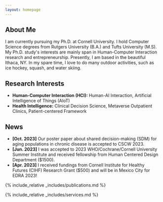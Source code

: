 ```yaml
---
layout: homepage
---
```


## About Me

I am currently pursuing my Ph.D. at Cornell University. I hold Computer Science degrees from Rutgers University (B.A.) and Tufts University (M.S). My Ph.D. study's interests are mainly span in Human-Computer Interaction research and entrepreneurship. Presently, I am based in the beautiful Ithaca, NY. In my spare time, I love to do many outdoor activities, such as ice hockey, squash, and water skiing.

## Research Interests

- **Human-Computer Interaction (HCI):** Human-AI Interaction, Artificial Intelligence of Things (AIoT)
- **Health Intelligence:** Clinical Decision Science, Metaverse Outpatient Clinics, Patient-centered Framework

## News

- **[Oct. 2023]** Our poster paper about shared decision-making (SDM) for aging populations in chronic disease is accepted to CSCW 2023.
- **[Jun. 2023]** I was accepted to 2023 WHO/Cochrane/Cornell University Summer Institute and received fellowship from Human Centered Design Department ($1500).
- **[Apr. 2023]** I received fundings from Cornell Institute for Healthy Futures (CIHF) Research Grant ($500) and will be in Mexico City for EDRA 2023!

{% include_relative _includes/publications.md %}

{% include_relative _includes/services.md %}
